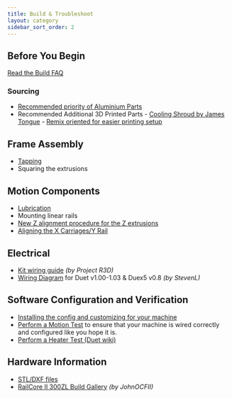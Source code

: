 ```yaml
---
title: Build & Troubleshoot
layout: category
sidebar_sort_order: 2
---
```


## Before You Begin

[Read the Build FAQ](build_faq.md)
### Sourcing
* [Recommended priority of Aluminium Parts](./recommended_priority_of_aluminium_parts.md)
* Recommended Additional 3D Printed Parts - [Cooling Shroud by James Tongue](https://www.thingiverse.com/thing:3367622) - [Remix oriented for easier printing setup](https://www.thingiverse.com/thing:3461781)

## Frame Assembly
* [Tapping](./tapping.md)
* Squaring the extrusions

## Motion Components
* [Lubrication](./lubrication.md)
* Mounting linear rails
* [New Z alignment procedure for the Z extrusions](./new_Z_alignment_procedure_for_the_Z_extrusions.md)
* [Aligning the X Carriages/Y Rail](./aligning_the_x_carriages_y_rail.md)

## Electrical
* [Kit wiring guide](https://docs.google.com/document/d/1aIc6x7Vzb-bH8-pILNBV1cXyp3JWsIa50Y6eSjMmCgM/edit?usp=sharing) *(by Project R3D)*
* [Wiring Diagram](./RailCore_wiring_diagram_with_12v_enablement-v2.pdf) for Duet v1.00-1.03 & Duex5 v0.8 *(by StevenL)*

## Software Configuration and Verification
* [Installing the config and customizing for your machine](./installing_and_customizing_config.md)
* [Perform a Motion Test](./motion_test.md) to ensure that your machine is wired correctly and configured like you hope it is.
* [Perform a Heater Test (Duet wiki)](https://duet3d.dozuki.com/Wiki/Tuning_the_heater_temperature_control)

## Hardware Information
* [STL/DXF files](https://github.com/railcore/parts)
* [RailCore II 300ZL Build Gallery](https://imgur.com/a/edVEg4K) *(by JohnOCFII)*
